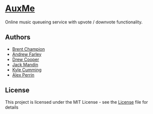 # [AuxMe](https://auxme.ca)

Online music queueing service with upvote / downvote functionality. 

## Authors

- [Brent Champion](https://github.com/bchampp)
- [Andrew Farley](https://github.com/and1210)
- [Drew Cooper](https://github.com/acooperdh)
- [Jack Mandin](https://github.com/jack-102)
- [Kyle Cumming](https://github.com/kylecumming)
- [Alex Perrin](https://github.com/alexperrin)


## License

This project is licensed under the MIT License - see the [License](https://github.com/bchampp/auxme/blob/master/LICENSE) file for details